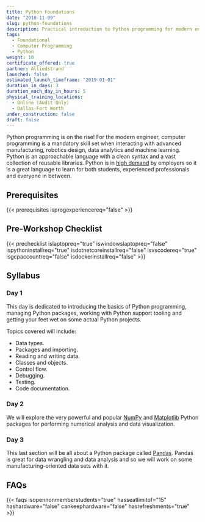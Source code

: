 ```yaml
---
title: Python Foundations
date: "2018-11-09"
slug: python-foundations
description: Practical introduction to Python programming for modern engineers and manufacturers.
tags:
  - Foundational
  - Computer Programming
  - Python
weight: 10
certificate_offered: true
partner: Alliedstrand
launched: false
estimated_launch_timeframe: "2019-01-01"
duration_in_days: 3
duration_each_day_in_hours: 5
physical_training_locations:
  - Online (Audit Only)
  - Dallas-Fort Worth
under_construction: false
draft: false
---
```


Python programming is on the rise! For the modern engineer, computer programming is a mandatory skill set when interacting with advanced manufacturing, robotics design, data analytics and machine learning. Python is an approachable language with a clean syntax and a vast collection of reusable libraries. Python is in [high demand](https://www.codingdojo.com/blog/7-most-in-demand-programming-languages-of-2018/) by employers so it is a great language to learn for both students, experienced professionals and everyone in between.

## Prerequisites

{{< prerequisites isprogexperiencereq="false" >}}

## Pre-Workshop Checklist

{{< prechecklist islaptopreq="true" iswindowslaptopreq="false" ispythoninstallreq="true" isdotnetcoreinstallreq="false" isvscodereq="true" isgcpaccountreq="false" isdockerinstallreq="false" >}}

## Syllabus

### Day 1

This day is dedicated to introducing the basics of Python programming, managing Python packages, working with Python support tooling and getting your feet wet on some actual Python projects.

Topics covered will include:

- Data types.
- Packages and importing.
- Reading and writing data.
- Classes and objects.
- Control flow.
- Debugging.
- Testing.
- Code documentation.

### Day 2

We will explore the very powerful and popular [NumPy](http://www.numpy.org/) and [Matplotlib](https://matplotlib.org/) Python packages for performing numerical analysis and data visualization.

### Day 3

This last section will be all about a Python package called [Pandas](https://pandas.pydata.org/). Pandas is great for data wrangling and data analysis and so we will work on some manufacturing-oriented data sets with it.

## FAQs

{{< faqs isopennonmemberstudents="true" hasseatlimitof="15" hashardware="false" cankeephardware="false" hasrefreshments="true" >}}
